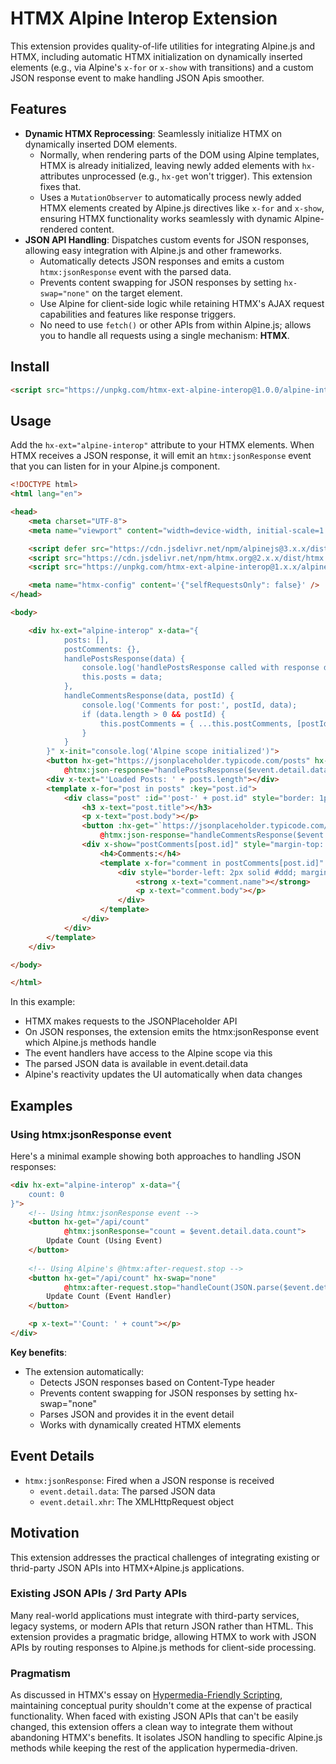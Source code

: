 # HTMX Alpine Interop Extension

This extension provides quality-of-life utilities for integrating Alpine.js and HTMX, including automatic HTMX initialization on dynamically inserted elements (e.g., via Alpine's `x-for` or `x-show` with transitions) and a custom JSON response event to make handling JSON Apis smoother.

## Features

- **Dynamic HTMX Reprocessing**: Seamlessly initialize HTMX on dynamically inserted DOM elements.
  - Normally, when rendering parts of the DOM using Alpine templates, HTMX is already initialized, leaving newly added elements with `hx-` attributes unprocessed (e.g., `hx-get` won't trigger). This extension fixes that.
  - Uses a `MutationObserver` to automatically process newly added HTMX elements created by Alpine.js directives like `x-for` and `x-show`, ensuring HTMX functionality works seamlessly with dynamic Alpine-rendered content.
- **JSON API Handling**: Dispatches custom events for JSON responses, allowing easy integration with Alpine.js and other frameworks.
  - Automatically detects JSON responses and emits a custom `htmx:jsonResponse` event with the parsed data.
  - Prevents content swapping for JSON responses by setting `hx-swap="none"` on the target element.
  - Use Alpine for client-side logic while retaining HTMX's AJAX request capabilities and features like response triggers.
  - No need to use `fetch()` or other APIs from within Alpine.js; allows you to handle all requests using a single mechanism: **HTMX**.

## Install

```html
<script src="https://unpkg.com/htmx-ext-alpine-interop@1.0.0/alpine-interop.js"></script>
```

## Usage

Add the `hx-ext="alpine-interop"` attribute to your HTMX elements. When HTMX receives a JSON response, it will emit an `htmx:jsonResponse` event that you can listen for in your Alpine.js component.

```html
<!DOCTYPE html>
<html lang="en">

<head>
    <meta charset="UTF-8">
    <meta name="viewport" content="width=device-width, initial-scale=1.0">

    <script defer src="https://cdn.jsdelivr.net/npm/alpinejs@3.x.x/dist/cdn.min.js"></script>
    <script src="https://cdn.jsdelivr.net/npm/htmx.org@2.x.x/dist/htmx.min.js"></script>
    <script src="https://unpkg.com/htmx-ext-alpine-interop@1.x.x/alpine-interop.js"></script>

    <meta name="htmx-config" content='{"selfRequestsOnly": false}' />
</head>

<body>

    <div hx-ext="alpine-interop" x-data="{
            posts: [],
            postComments: {},
            handlePostsResponse(data) { 
                console.log('handlePostsResponse called with response data:', event.detail.data); 
                this.posts = data;
            },
            handleCommentsResponse(data, postId) {
                console.log('Comments for post:', postId, data);
                if (data.length > 0 && postId) {
                    this.postComments = { ...this.postComments, [postId]: data };
                }
            }
        }" x-init="console.log('Alpine scope initialized')">
        <button hx-get="https://jsonplaceholder.typicode.com/posts" hx-trigger="click"
            @htmx:json-response="handlePostsResponse($event.detail.data)">Click to Load Posts (Check Console)</button>
        <div x-text="'Loaded Posts: ' + posts.length"></div>
        <template x-for="post in posts" :key="post.id">
            <div class="post" :id="'post-' + post.id" style="border: 1px solid #ccc; margin: 10px; padding: 10px;">
                <h3 x-text="post.title"></h3>
                <p x-text="post.body"></p>
                <button :hx-get="`https://jsonplaceholder.typicode.com/posts/${post.id}/comments`" hx-trigger="click"
                    @htmx:json-response="handleCommentsResponse($event.detail.data, post.id)">Load Comments</button>
                <div x-show="postComments[post.id]" style="margin-top: 10px;">
                    <h4>Comments:</h4>
                    <template x-for="comment in postComments[post.id]" :key="comment.id">
                        <div style="border-left: 2px solid #ddd; margin: 5px 0; padding-left: 10px;">
                            <strong x-text="comment.name"></strong>
                            <p x-text="comment.body"></p>
                        </div>
                    </template>
                </div>
            </div>
        </template>
    </div>

</body>

</html>
```

In this example:

- HTMX makes requests to the JSONPlaceholder API
- On JSON responses, the extension emits the htmx:jsonResponse event which Alpine.js methods handle
- The event handlers have access to the Alpine scope via this
- The parsed JSON data is available in event.detail.data
- Alpine's reactivity updates the UI automatically when data changes

## Examples

### Using htmx:jsonResponse event

Here's a minimal example showing both approaches to handling JSON responses:

```html
<div hx-ext="alpine-interop" x-data="{ 
    count: 0
}">
    <!-- Using htmx:jsonResponse event -->
    <button hx-get="/api/count" 
            @htmx:jsonResponse="count = $event.detail.data.count">
        Update Count (Using Event)
    </button>
    
    <!-- Using Alpine's @htmx:after-request.stop -->
    <button hx-get="/api/count" hx-swap="none"
            @htmx:after-request.stop="handleCount(JSON.parse($event.detail.xhr.response))">
        Update Count (Event Handler)
    </button>

    <p x-text="'Count: ' + count"></p>
</div>
```

**Key benefits**:

- The extension automatically:
  - Detects JSON responses based on Content-Type header
  - Prevents content swapping for JSON responses by setting hx-swap="none"
  - Parses JSON and provides it in the event detail
  - Works with dynamically created HTMX elements

## Event Details

- `htmx:jsonResponse`: Fired when a JSON response is received
  - `event.detail.data`: The parsed JSON data
  - `event.detail.xhr`: The XMLHttpRequest object

## Motivation

This extension addresses the practical challenges of integrating existing or thrid-party JSON APIs into HTMX+Alpine.js applications.

### Existing JSON APIs / 3rd Party APIs

Many real-world applications must integrate with third-party services, legacy systems, or modern APIs that return JSON rather than HTML. This extension provides a pragmatic bridge, allowing HTMX to work with JSON APIs by routing responses to Alpine.js methods for client-side processing.

### Pragmatism

As discussed in HTMX's essay on [Hypermedia-Friendly Scripting](https://htmx.org/essays/hypermedia-friendly-scripting/), maintaining conceptual purity shouldn't come at the expense of practical functionality. When faced with existing JSON APIs that can't be easily changed, this extension offers a clean way to integrate them without abandoning HTMX's benefits. It isolates JSON handling to specific Alpine.js methods while keeping the rest of the application hypermedia-driven.
